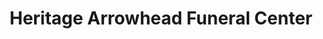 ---
title: "Heritage Arrowhead Funeral Center"
url: /glendale/heritage-arrowhead-funeral-center/
shop: funeral directors
---